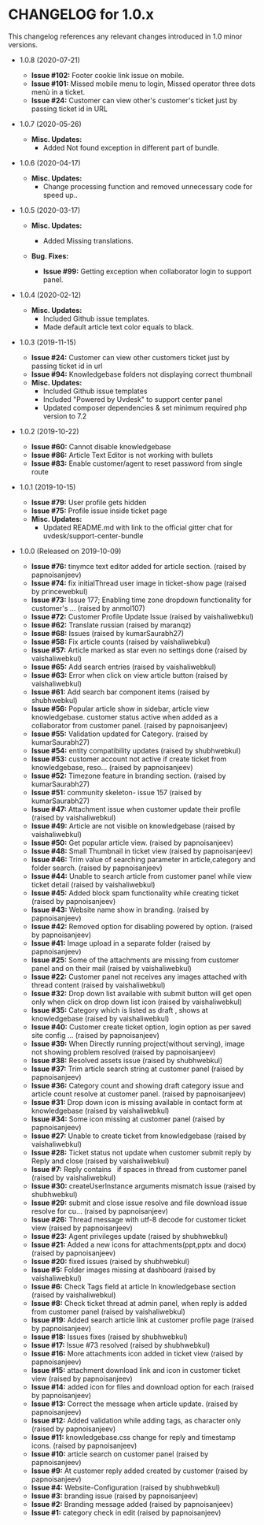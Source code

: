 CHANGELOG for 1.0.x
===================

This changelog references any relevant changes introduced in 1.0 minor versions.

* 1.0.8 (2020-07-21)
    * **Issue #102:** Footer cookie link issue on mobile.
    * **Issue #101:** Missed mobile menu to login, Missed operator three dots menù in a ticket.
    * **Issue #24:** Customer can view other's customer's ticket just by passing ticket id in URL

* 1.0.7 (2020-05-26)
    * **Misc. Updates:**
        * Added Not found exception in different part of bundle.

* 1.0.6 (2020-04-17)
    * **Misc. Updates:**
        * Change processing function and removed unnecessary code for speed up..

* 1.0.5 (2020-03-17)
    * **Misc. Updates:**
        * Added Missing translations.

    * **Bug. Fixes:**
        * **Issue #99:** Getting exception when collaborator login to support panel.

* 1.0.4 (2020-02-12)
    * **Misc. Updates:**
        * Included Github issue templates.
        * Made default article text color equals to black.
        
* 1.0.3 (2019-11-15)
    * **Issue #24:** Customer can view other customers ticket just by passing ticket id in url
    * **Issue #94:** Knowledgebase folders not displaying correct thumbnail
    * **Misc. Updates:**
        * Included Github issue templates
        * Included "Powered by Uvdesk" to support center panel
        * Updated composer dependencies & set minimum required php version to 7.2

* 1.0.2 (2019-10-22)
    * **Issue #60:** Cannot disable knowledgebase
    * **Issue #86:** Article Text Editor is not working with bullets
    * **Issue #83:** Enable customer/agent to reset password from single route

* 1.0.1 (2019-10-15)
    * **Issue #79:** User profile gets hidden
    * **Issue #75:** Profile issue inside ticket page
    * **Misc. Updates:**
        * Updated README.md with link to the official gitter chat for uvdesk/support-center-bundle

* 1.0.0 (Released on 2019-10-09)
    * **Issue #76:** tinymce text editor added for article section. (raised by papnoisanjeev)
    * **Issue #74:** fix initialThread user image in ticket-show page (raised by princewebkul)
    * **Issue #73:**  Issue 177; Enabling time zone dropdown functionality for customer's … (raised by anmol107)
    * **Issue #72:** Customer Profile Update Issue (raised by vaishaliwebkul)
    * **Issue #62:** Translate russian (raised by maranqz)
    * **Issue #68:** Issues (raised by kumarSaurabh27)
    * **Issue #58:** Fix article counts (raised by vaishaliwebkul)
    * **Issue #57:** Article marked as star even no settings done (raised by vaishaliwebkul)
    * **Issue #65:** Add search entries (raised by vaishaliwebkul)
    * **Issue #63:** Error when click on view article button (raised by vaishaliwebkul)
    * **Issue #61:** Add search bar component items (raised by shubhwebkul)
    * **Issue #56:** Popular article show in sidebar, article view knowledgebase. customer status active when added as a collaborator from customer panel. (raised by papnoisanjeev)
    * **Issue #55:** Validation updated for Category. (raised by kumarSaurabh27)
    * **Issue #54:** entity compatibility updates (raised by shubhwebkul)
    * **Issue #53:** customer account not active if create ticket from knowledgebase, reso… (raised by papnoisanjeev)
    * **Issue #52:** Timezone feature in branding section. (raised by kumarSaurabh27)
    * **Issue #51:** community skeleton- issue 157 (raised by kumarSaurabh27)
    * **Issue #47:** Attachment issue when customer update their profile (raised by vaishaliwebkul)
    * **Issue #49:** Article are not visible on knowledgebase  (raised by vaishaliwebkul)
    * **Issue #50:** Get popular article view. (raised by papnoisanjeev)
    * **Issue #48:** Small Thumbnail in ticket view (raised by papnoisanjeev)
    * **Issue #46:** Trim value of searching parameter in  article,category and folder search. (raised by papnoisanjeev)
    * **Issue #44:** Unable to search article from customer panel while view ticket detail (raised by vaishaliwebkul)
    * **Issue #45:** Added block spam functionality while creating ticket (raised by papnoisanjeev)
    * **Issue #43:** Website name show in branding. (raised by papnoisanjeev)
    * **Issue #42:** Removed option for disabling powered by option. (raised by papnoisanjeev)
    * **Issue #41:** Image upload in a separate folder (raised by papnoisanjeev)
    * **Issue #25:** Some of the attachments are missing from customer panel and on their mail (raised by vaishaliwebkul)
    * **Issue #22:** Customer panel not receives any images attached with thread content (raised by vaishaliwebkul)
    * **Issue #32:** Drop down list available with submit button will get open only when click on drop down list icon (raised by vaishaliwebkul)
    * **Issue #35:** Category which is listed as draft , shows at knowledgebase (raised by vaishaliwebkul)
    * **Issue #40:** Customer create ticket option, login option as per saved site config … (raised by papnoisanjeev)
    * **Issue #39:** When Directly running project(without serving), image not showing problem resolved (raised by papnoisanjeev)
    * **Issue #38:** Resolved assets issue (raised by shubhwebkul)
    * **Issue #37:** Trim article search string at customer panel (raised by papnoisanjeev)
    * **Issue #36:** Category count and showing draft category issue and article count resolve at customer panel. (raised by papnoisanjeev)
    * **Issue #31:** Drop down icon is missing available in contact form at knowledgebase (raised by vaishaliwebkul)
    * **Issue #34:** Some icon missing at customer panel (raised by papnoisanjeev)
    * **Issue #27:** Unable to create ticket from knowledgebase (raised by vaishaliwebkul)
    * **Issue #28:** Ticket status not update when customer submit reply by Reply and close (raised by vaishaliwebkul)
    * **Issue #7:** Reply contains &nbsp; if spaces in thread from customer panel (raised by vaishaliwebkul)
    * **Issue #30:** createUserInstance arguments mismatch issue (raised by shubhwebkul)
    * **Issue #29:** submit and close issue resolve and file download issue resolve for cu… (raised by papnoisanjeev)
    * **Issue #26:** Thread message with utf-8 decode for customer ticket view (raised by papnoisanjeev)
    * **Issue #23:** Agent privileges update (raised by shubhwebkul)
    * **Issue #21:** Added a new icons for attachments(ppt,pptx and docx) (raised by papnoisanjeev)
    * **Issue #20:** fixed issues (raised by shubhwebkul)
    * **Issue #5:** Folder images missing at dashboard (raised by vaishaliwebkul)
    * **Issue #6:** Check Tags field at article In knowledgebase section (raised by vaishaliwebkul)
    * **Issue #8:** Check ticket thread at admin panel, when reply is added from customer panel (raised by vaishaliwebkul)
    * **Issue #19:** Added search article link at customer profile page (raised by papnoisanjeev)
    * **Issue #18:** Issues fixes (raised by shubhwebkul)
    * **Issue #17:** Issue #73 resolved (raised by shubhwebkul)
    * **Issue #16:** More attachments icon added in ticket view (raised by papnoisanjeev)
    * **Issue #15:** attachment download link and icon in customer ticket view (raised by papnoisanjeev)
    * **Issue #14:**  added icon for files and download option for each (raised by papnoisanjeev)
    * **Issue #13:** Correct the message when article update. (raised by papnoisanjeev)
    * **Issue #12:** Added validation while adding tags, as character only (raised by papnoisanjeev)
    * **Issue #11:** knowledgebase.css change for reply and timestamp icons. (raised by papnoisanjeev)
    * **Issue #10:** article search on customer panel (raised by papnoisanjeev)
    * **Issue #9:** At customer reply added created by customer (raised by papnoisanjeev)
    * **Issue #4:** Website-Configuration (raised by shubhwebkul)
    * **Issue #3:** branding issue (raised by papnoisanjeev)
    * **Issue #2:** Branding message added (raised by papnoisanjeev)
    * **Issue #1:** category check in edit (raised by papnoisanjeev)